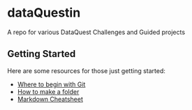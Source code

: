 # dataQuestin
A repo for various DataQuest Challenges and Guided projects

## Getting Started
Here are some resources for those just getting started:
- [Where to begin with Git](https://guides.github.com/activities/hello-world/)
- [How to make a folder](https://github.com/KirstieJane/STEMMRoleModels/wiki/Creating-new-folders-in-GitHub-repository-via-the-browser)
- [Markdown Cheatsheet](https://www.ibm.com/support/knowledgecenter/SSQNUZ_current/com.ibm.icpdata.doc/dsx/markd-jupyter.html)
